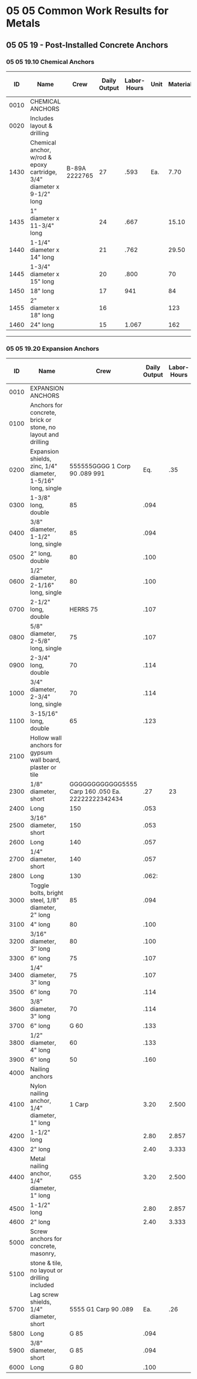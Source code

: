 # 05 05 Common Work Results for Metals

## 05 05 19 - Post-Installed Concrete Anchors

### 05 05 19.10 Chemical Anchors

| ID   | Name                                                                 | Crew      | Daily Output | Labor-Hours | Unit | Material | Labor | Equipment | Total   | Total Incl O&P |
|------|----------------------------------------------------------------------|-----------|--------------|-------------|------|----------|-------|-----------|---------|----------------|
| 0010 | CHEMICAL ANCHORS                                                     |           |              |             |      |          |       |           |         |                |
| 0020 | Includes layout & drilling                                            |           |              |             |      |          |       |           |         |                |
| 1430 | Chemical anchor, w/rod & epoxy cartridge, 3/4" diameter x 9-1/2" long| B-89A 2222765 | 27           | .593        | Ea.  | 7.70     | 31    | 4.41      | 43.11   | 60             |
| 1435 | 1" diameter x 11-3/4" long                                           |           | 24           | .667        |      | 15.10    | 35    | 4.97      | 55.07   | 74             |
| 1440 | 1-1/4" diameter x 14" long                                           |           | 21           | .762        |      | 29.50    | 40    | 5.70      | 75.20   | 98.50          |
| 1445 | 1-3/4" diameter x 15" long                                           |           | 20           | .800        |      | 70       | 42    | 5.95      | 117.95  | 146            |
| 1450 | 18" long                                                             |           | 17           | 941         |      | 84       | 49    | 7         | 140     | 174            |
| 1455 | 2" diameter x 18" long                                               |           | 16           |             |      | 123      | 52.50 | 7.45      | 182.95  | 222            |
| 1460 | 24" long                                                             |           | 15           | 1.067       |      | 162      | 55.50 | 7.95      | 225.45  | 270            |

---

### 05 05 19.20 Expansion Anchors

| ID   | Name                                                                 | Crew      | Daily Output | Labor-Hours | Unit | Material | Labor | Equipment | Total   | Total Incl O&P |
|------|----------------------------------------------------------------------|-----------|--------------|-------------|------|----------|-------|-----------|---------|----------------|
| 0010 | EXPANSION ANCHORS                                                    |           |              |             |      |          |       |           |         |                |
| 0100 | Anchors for concrete, brick or stone, no layout and drilling         |           |              |             |      |          |       |           |         |                |
| 0200 | Expansion shields, zinc, 1/4" diameter, 1-5/16" long, single         | 555555GGGG 1 Corp 90 .089 991 | Eq. | .35 | 5 | | 5.35 | 7.85 |
| 0300 | 1-3/8" long, double                                                  | 85        | .094         |             |      | .67      | 5.30  |           | 5.97    | 8.65           |
| 0400 | 3/8" diameter, 1-1/2" long, single                                   | 85        | .094         |             |      | .70      | 5.30  |           | 6       | 8.65           |
| 0500 | 2" long, double                                                      | 80        | .100         |             |      | 1.47     | 5.65  |           | 7.12    | 10             |
| 0600 | 1/2" diameter, 2-1/16" long, single                                  | 80        | .100         |             |      | 1.22     | 5.65  |           | 6.87    | 9.75           |
| 0700 | 2-1/2" long, double                                                  | HERRS 75  | .107         |             |      | 2.51     | 99    |           | 8.51    | 11.70          |
| 0800 | 5/8" diameter, 2-5/8" long, single                                   | 75        | .107         |             |      | 2.77     | 6     |           | 8.77    | 12             |
| 0900 | 2-3/4" long, double                                                  | 70        | .114         |             |      | 3.54     | 6.45  |           | 9.99    | 13.50          |
| 1000 | 3/4" diameter, 2-3/4" long, single                                   | 70        | .114         |             |      | 4.39     | 99 6.45 |           | 10.84   | 14.45          |
| 1100 | 3-15/16" long, double                                                | 65        | .123         |             |      | 6.45     | 6.95  |           | 13.40   | 17.35          |
| 2100 | Hollow wall anchors for gypsum wall board, plaster or tile           |           |              |             |      |          |       |           |         |                |
| 2300 | 1/8" diameter, short                                                 | GGGGGGGGGGGG5555 Carp 160 .050 Ea. 22222222342434 | .27 | 23 | 2.82 | | 3.09 | 4.49 |
| 2400 | Long                                                                 | 150       | .053         |             |      | .31      |       | 3.31      | 4.81    |                |
| 2500 | 3/16" diameter, short                                                | 150       | .053         |             |      | .52      | 33    | 3.52      | 5.05    |                |
| 2600 | Long                                                                 | 140       | .057         |             |      | .60      | 3.22  | 3.82      | 5.45    |                |
| 2700 | 1/4" diameter, short                                                 | 140       | .057         |             |      | .65      | 3355561 3.22 | 3.87      | 5.50    |                |
| 2800 | Long                                                                 | 130       | .062:        |             |      | .79      | 3.46  | 4.25      | 6       |                |
| 3000 | Toggle bolts, bright steel, 1/8" diameter, 2" long                   | 85        | .094         |             |      | .25      | 5.30  | 5.55      | 8.20    |                |
| 3100 | 4" long                                                              | 80        | .100         |             |      | .29      | 5.65  | 5.94      | 8.70    |                |
| 3200 | 3/16" diameter, 3″ long                                              | 80        | .100         |             |      |          | 5.65  | 5.98      | 8.75    |                |
| 3300 | 6" long                                                              | 75        | .107         |             |      | .46      |       | 6.46      | 9.45    |                |
| 3400 | 1/4" diameter, 3" long                                               | 75        | .107         |             |      | .38      |       | 6.38      | 9.35    |                |
| 3500 | 6" long                                                              | 70        | .114         |             |      | .57      | 6.45  | 7.02      | 10.25   |                |
| 3600 | 3/8" diameter, 3" long                                               | 70        | .114         |             |      | 1.01     | 6.45  | 7.46      | 10.70   |                |
| 3700 | 6" long                                                              | G 60      | .133         |             |      | 1.56     | 7.50  | 9.06      | 12.85   |                |
| 3800 | 1/2" diameter, 4" long                                               | 60        | .133         |             |      | 2.26     | 7.50  | 9.76      | 13.65   |                |
| 3900 | 6" long                                                              | 50        | .160         |             |      | 2.57     | 9     | 11.57     | 16.25   |                |
| 4000 | Nailing anchors                                                      |           |              |             |      |          |       |           |         |                |
| 4100 | Nylon nailing anchor, 1/4" diameter, 1" long                         | 1 Carp    | 3.20         | 2.500       | C    | 17.70    | 141   |           | 158.70  | 230            |
| 4200 | 1-1/2" long                                                          |           | 2.80         | 2.857       |      | 20       | 161   |           | 181     | 261            |
| 4300 | 2" long                                                              |           | 2.40         | 3.333       |      | 25       | 188   |           | 213     | 305            |
| 4400 | Metal nailing anchor, 1/4" diameter, 1" long                         | G55       | 3.20         | 2.500       |      | 15.80    | 141   |           | 156.80  | 227            |
| 4500 | 1-1/2" long                                                          |           | 2.80         | 2.857       |      | 20       | 161   |           | 181     | 261            |
| 4600 | 2" long                                                              |           | 2.40         | 3.333       |      | 24       | 188   |           | 212     | 305            |
| 5000 | Screw anchors for concrete, masonry,                                 |           |              |             |      |          |       |           |         |                |
| 5100 | stone & tile, no layout or drilling included                         |           |              |             |      |          |       |           |         |                |
| 5700 | Lag screw shields, 1/4" diameter, short                              | 5555 G1 Carp 90 .089 | Ea. | .26 | 5 | | 5.26 | 7.75 |
| 5800 | Long                                                                 | G 85      | .094         |             |      | .34      | 5.30  | 5.64      | 8.25    |                |
| 5900 | 3/8" diameter, short                                                 | G 85      | .094         |             |      | .57      | 5.30  | 5.87      | 8.55    |                |
| 6000 | Long                                                                 | G 80      | .100         |             |      | .69      | 5.65  | 6.34      | 9.15    |                |